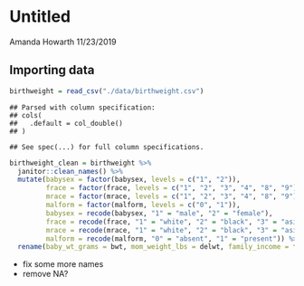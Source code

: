Untitled
================
Amanda Howarth
11/23/2019

## Importing data

``` r
birthweight = read_csv("./data/birthweight.csv")
```

    ## Parsed with column specification:
    ## cols(
    ##   .default = col_double()
    ## )

    ## See spec(...) for full column specifications.

``` r
birthweight_clean = birthweight %>% 
  janitor::clean_names() %>% 
  mutate(babysex = factor(babysex, levels = c("1", "2")),
         frace = factor(frace, levels = c("1", "2", "3", "4", "8", "9")),
         mrace = factor(mrace, levels = c("1", "2", "3", "4", "8", "9")),
         malform = factor(malform, levels = c("0", "1")),
         babysex = recode(babysex, "1" = "male", "2" = "female"), 
         frace = recode(frace, "1" = "white", "2" = "black", "3" = "asian", "4" = "puerto rican", "8" = "other", "9" = "unknown"),
         mrace = recode(mrace, "1" = "white", "2" = "black", "3" = "asian", "4" = "puerto rican", "8" = "other", "9" = "unknown"), 
         malform = recode(malform, "0" = "absent", "1" = "present")) %>%
  rename(baby_wt_grams = bwt, mom_weight_lbs = delwt, family_income = fincome, father_race = frace, mom_race = mrace, ges_age_weeks = gaweeks, age_menerache = menarche, mom_height = mheight, mom_age = momage, mom_pre_bmi = ppbmi)
```

  - fix some more names
  - remove NA?
